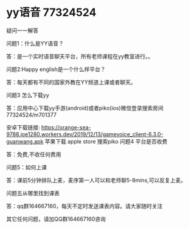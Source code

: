 # yy语音 77324524


疑问一一解答

问题1：什么是YY语音？

答：是一个实时语音聊天平台，所有老师课程在yy教室进行。。


问题2:Happy english是一个什么样平台？

答：每天都有不同的国家外教在YY频道上课或者聊天。

问题3 怎么下载yy

答：应用中心下载yy手游(android)或者piko(ios)微信登录搜索房间77324524/m701377

安卓下载链接: https://orange-sea-9788.joe1280.workers.dev/2019/12/13/gamevoice_client-6.3.0-guanwang.apk
苹果下载 apple store 搜索piko
问题4 平台是否收费

答：免费,不收任何费用

问题5：如何上课

答：课前5分钟排队上麦，麦序第一人可以和老师聊5-8mins,可以反复上麦。

问题五从哪里找到课表

答：qq群164667160，每天不定时发送课表内容。请大家随时关注


其它任何问题，请加QQ群164667160咨询
